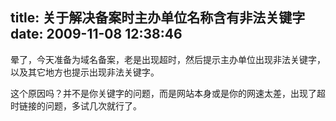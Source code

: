 title: 关于解决备案时主办单位名称含有非法关键字
date: 2009-11-08 12:38:46
---

<p>
	晕了，今天准备为域名备案，老是出现超时，然后提示主办单位出现非法关键字，以及其它地方也提示出现非法关键字。</p>
<p>
	这个原因吗？并不是你关键字的问题，而是网站本身或是你的网速太差，出现了超时链接的问题，多试几次就行了。</p>
